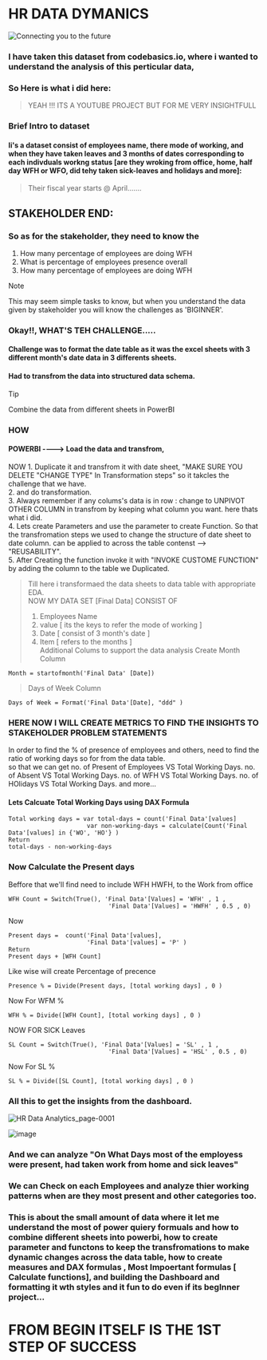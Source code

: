 
# HR DATA DYMANICS
![Connecting you to the future](https://github.com/user-attachments/assets/89de9afc-513d-4228-91b6-167289a52cb1)
### I have taken this dataset from codebasics.io, where i wanted to understand the analysis of this perticular data,   
### So Here is what i did here:  
> YEAH !!! ITS A YOUTUBE PROJECT BUT FOR ME VERY INSIGHTFULL
### Brief Intro to dataset
#### Ii's a dataset consist of employees name, there mode of working, and when they have taken leaves and  3 months of dates corresponding to  each indivduals workng status [are they wroking from office, home, half day WFH or WFO, did tehy taken sick-leaves and holidays and more]:
> Their fiscal year starts @ April.......
## STAKEHOLDER END:
### So as for the stakeholder, they need to know the   
1. How many percentage of employees are doing WFH  
2. What is  percentage of employees presence overall
3. How many percentage of employees are doing WFH

> [!NOTE]
> This may seem simple tasks to know, but when you understand the data given by stakeholder you will know the challenges as 'BIGINNER'.
### Okay!!, WHAT'S TEH CHALLENGE.....  
#### Challenge was to format the date table as it was the excel sheets with 3 different month's date data in 3 differents sheets.  
#### Had to transfrom the data into structured data schema.    
> [!TIP]
> Combine the data from different sheets in PowerBI
### HOW
#### POWERBI ---->  Load the data and transfrom,  
NOW 1. Duplicate it and transfrom it with date sheet, "MAKE SURE YOU DELETE "CHANGE TYPE" In Transformation steps" so it takcles the challenge that we have.   
2. and do transformation.  
3. Always remember if any colums's data is in row : change to UNPIVOT OTHER COLUMN in transfrom by keeping what column you want. here thats what i did.   
4. Lets create Parameters and use the parameter to create Function. So that the transfromation steps we used to change the structure of date sheet to date column. can be applied to across the table contenst --> "REUSABILITY".   
5. After Creating the function invoke it with "INVOKE CUSTOME FUNCTION" by adding the column to the table we Duplicated.  
> Till here i transformaed the data sheets to data table with appropriate EDA.  
> NOW MY DATA SET [Final Data] CONSIST OF  
> 1. Employees Name  
> 2. value [ its the keys to refer the mode of working ]  
> 3. Date [ consist of 3 month's date ]  
> 4. Item [ refers to the months ]  
Additional Colums to support the data analysis
> Create Month Column
```
Month = startofmonth('Final Data' [Date])
```
> Days of Week Column
```
Days of Week = Format('Final Data'[Date], "ddd" )
```


### HERE NOW I WILL CREATE METRICS TO FIND THE INSIGHTS TO STAKEHOLDER PROBLEM STATEMENTS  
In order to find the % of  presence of employees  and others, need to find the ratio of  working days so for from the data table.   
so that we can get no. of Present of Employees VS Total Working Days. 
no. of Absent VS Total Working Days. 
no. of WFH VS Total Working Days. 
no. of HOlidays VS Total Working Days. 
and more...   
#### Lets Calcuate Total Working Days using DAX Formula   
```
Total working days = var total-days = count('Final Data'[values]
                      var non-working-days = calculate(Count('Final Data'[values] in {'WO', 'HO'} )
Return
total-days - non-working-days
```
### Now Calculate the Present days  
Beffore that we'll find need to include WFH HWFH, to the Work from office   
```
WFH Count = Switch(True(), 'Final Data'[Values] = 'WFH' , 1 ,
                            'Final Data'[Values] = 'HWFH' , 0.5 , 0)
```  
Now 
```   
Present days =  count('Final Data'[values],
                      'Final Data'[values] = 'P' )
Return
Present days + [WFH Count]
```  
Like wise will create Percentage of precence  
```
Presence % = Divide(Present days, [total working days] , 0 )
```

Now For WFM %  
```
WFH % = Divide([WFH Count], [total working days] , 0 )
```
NOW FOR SICK Leaves  
```
SL Count = Switch(True(), 'Final Data'[Values] = 'SL' , 1 ,
                            'Final Data'[Values] = 'HSL' , 0.5 , 0)
``` 

Now For SL %  
```
SL % = Divide([SL Count], [total working days] , 0 )
```
### All this to get the insights from the dashboard.   
![HR Data Analytics_page-0001](https://github.com/user-attachments/assets/2b4f34cc-fe62-4f95-9f82-667bf50a88a8)   

![image](https://github.com/user-attachments/assets/96d4663a-5906-4520-8c5d-dcfa002ee514)
### And we can analyze "On What Days most of the employess were present, had taken work from home and sick leaves"   
### We can Check on each Employees and analyze thier working patterns when are they most present and other categories too.  


### This is about the small amount of data where it let me understand the most of power quiery formuals and how to combine different sheets into powerbi, how to create parameter and functons to keep the transfromations to make dynamic changes across the data table, how to create measures and DAX formulas , Most Impoertant formulas [ Calculate functions], and building the Dashboard and formatting it wth styles and it fun to do even if its begInner project...   
# FROM BEGIN ITSELF IS THE 1ST STEP OF SUCCESS
 




